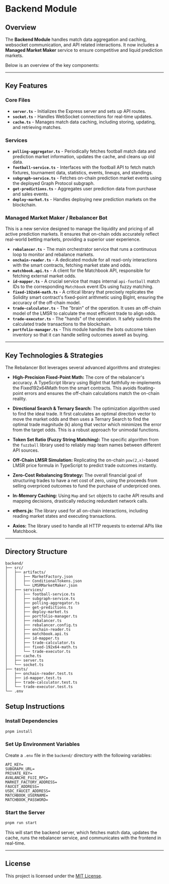 
# Backend Module

## Overview

The **Backend Module** handles match data aggregation and caching, websocket communication, and API related interactions. It now includes a **Managed Market Maker** service to ensure competitive and liquid prediction markets.

Below is an overview of the key components:

---
## Key Features

### Core Files

* **`server.ts`** - Initializes the Express server and sets up API routes.
* **`socket.ts`** - Handles WebSocket connections for real-time updates.
* **`cache.ts`** - Manages match data caching, including storing, updating, and retrieving matches.

### Services

* **`polling-aggregator.ts`** - Periodically fetches football match data and prediction market information, updates the cache, and cleans up old data.
* **`football-service.ts`** - Interfaces with the football API to fetch match fixtures, tournament data, statistics, events, lineups, and standings.
* **`subgraph-service.ts`** - Fetches on-chain prediction market events using the deployed Graph Protocol subgraph.
* **`get-predictions.ts`** - Aggregates user prediction data from purchase and sales events.
* **`deploy-market.ts`** - Handles deploying new prediction markets on the blockchain.

### Managed Market Maker / Rebalancer Bot

This is a new service designed to manage the liquidity and pricing of all active prediction markets. It ensures that on-chain odds accurately reflect real-world betting markets, providing a superior user experience.

* **`rebalancer.ts`** - The main orchestrator service that runs a continuous loop to monitor and rebalance markets.
* **`onchain-reader.ts`** - A dedicated module for all read-only interactions with the smart contracts, fetching market state and odds.
* **`matchbook.api.ts`** - A client for the Matchbook API, responsible for fetching external market odds.
* **`id-mapper.ts`** - A crucial service that maps internal `api-football` match IDs to the corresponding `Matchbook` event IDs using fuzzy matching.
* **`fixed-192x64-math.ts`** - A critical library that precisely replicates the Solidity smart contract's fixed-point arithmetic using BigInt, ensuring the accuracy of the off-chain model.
* **`trade-calculator.ts`** - The "brain" of the operation. It uses an off-chain model of the LMSR to calculate the most efficient trade to align odds.
* **`trade-executor.ts`** - The "hands" of the operation. It safely submits the calculated trade transactions to the blockchain.
* **`portfolio-manager.ts`** - This module handles the bots outcome token inventory so that it can handle selling outcomes aswell as buying.

---
## Key Technologies & Strategies

The Rebalancer Bot leverages several advanced algorithms and strategies:

* **High-Precision Fixed-Point Math:** The core of the rebalancer's accuracy. A TypeScript library using BigInt that faithfully re-implements the Fixed192x64Math from the smart contracts. This avoids floating-point errors and ensures the off-chain calculations match the on-chain reality.

* **Directional Search & Ternary Search:** The optimization algorithm used to find the ideal trade. It first calculates an optimal direction vector to move the market odds and then uses a Ternary Search to find the optimal trade magnitude (k) along that vector which minimizes the error from the target odds. This is a robust approach for unimodal functions.
* **Token Set Ratio (Fuzzy String Matching):** The specific algorithm from the `fuzzball` library used to reliably map team names between different API sources.
* **Off-Chain LMSR Simulation:** Replicating the on-chain `pow(2,x)`-based LMSR price formula in TypeScript to predict trade outcomes instantly.
* **Zero-Cost Rebalancing Strategy:** The overall financial goal of structuring trades to have a net cost of zero, using the proceeds from selling overpriced outcomes to fund the purchase of underpriced ones.
* **In-Memory Caching:** Using `Map` and `Set` objects to cache API results and mapping decisions, drastically reducing redundant network calls.
* **ethers.js:** The library used for all on-chain interactions, including reading market states and executing transactions.
* **Axios:** The library used to handle all HTTP requests to external APIs like Matchbook.

---
## Directory Structure
```
backend/
├── src/
│   ├── artifacts/
│   │   ├── MarketFactory.json
│   │   ├── ConditionalTokens.json
│   │   └── LMSRMarketMaker.json
│   ├── services/
│   │   ├── football-service.ts
│   │   ├── subgraph-service.ts
│   │   ├── polling-aggregator.ts
│   │   ├── get-predictions.ts
│   │   ├── deploy-market.ts
│   │   ├── portfolio-manager.ts
│   │   ├── rebalancer.ts
│   │   ├── rebalancer.config.ts
│   │   ├── onchain-reader.ts
│   │   ├── matchbook.api.ts
│   │   ├── id-mapper.ts
│   │   ├── trade-calculator.ts
│   │   ├── fixed-192x64-math.ts
│   │   └── trade-executor.ts
│   ├── cache.ts
│   ├── server.ts
│   └── socket.ts
├── tests/
│   ├── onchain-reader.test.ts
│   ├── id-mapper.test.ts
│   ├── trade-calculator.test.ts
│   └── trade-executor.test.ts
└── .env
```

## Setup Instructions

### Install Dependencies
```bash
pnpm install
```

### Set Up Environment Variables
Create a `.env` file in the `backend/` directory with the following variables:
```
API_KEY=
SUBGRAPH_URL=
PRIVATE_KEY=
AVALANCHE_FUJI_RPC=
MARKET_FACTORY_ADDRESS=
FAUCET_ADDRESS=
USDC_FAUCET_ADDRESS=
MATCHBOOK_USERNAME=
MATCHBOOK_PASSWORD=
```

### Start the Server
```bash
pnpm run start
```

This will start the backend server, which fetches match data, updates the cache, runs the rebalancer service, and communicates with the frontend in real-time.

---
## License
This project is licensed under the [MIT License](LICENSE).
